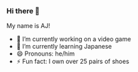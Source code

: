 ### Hi there 👋

My name is AJ!

- 🔭 I’m currently working on a video game
- 🌱 I’m currently learning Japanese
- 😄 Pronouns: he/him
- ⚡ Fun fact: I own over 25 pairs of shoes
